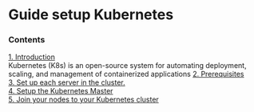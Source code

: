 # Guide setup Kubernetes
### Contents
[1. Introduction](#mohinh)<br>
Kubernetes (K8s) is an open-source system for automating deployment, scaling, and management of containerized applications
[2. Prerequisites](#thietlap)<br>
[3. Set up each server in the cluster.](#controller)<br>
[4. Setup the Kubernetes Master](#compute)<br>
[5. Join your nodes to your Kubernetes cluster](#dashboard)<br>
